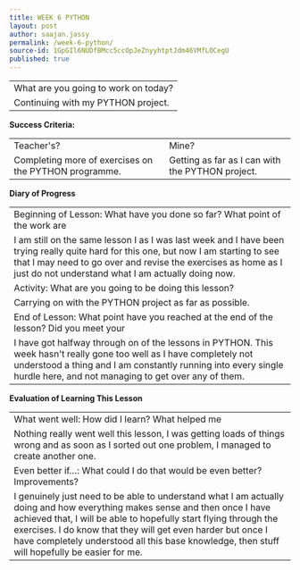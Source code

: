 ```yaml
---
title: WEEK 6 PYTHON
layout: post
author: saajan.jassy
permalink: /week-6-python/
source-id: 1GpGIl6NUDfBMcc5ccOpJeZnyyhtptJdm46VMfLOCegU
published: true
---
```

<table>
  <tr>
    <td>What are you going to work on today?</td>
  </tr>
  <tr>
    <td>Continuing with my PYTHON project.</td>
  </tr>
</table>


**Success Criteria:**

<table>
  <tr>
    <td>Teacher's?</td>
    <td>Mine?</td>
  </tr>
  <tr>
    <td>
Completing more of exercises on the PYTHON programme. 
</td>
    <td>
Getting as far as I can with the PYTHON project.</td>
  </tr>
</table>


**Diary of Progress**

<table>
  <tr>
    <td>Beginning of Lesson: What have you done so far? What point of the work are </td>
  </tr>
  <tr>
    <td>I am still on the same lesson I as I was last week and I have been trying really quite hard for this one, but now I am starting to see that I may need to go over and revise the exercises as home as I just do not understand what I am actually doing now.</td>
  </tr>
  <tr>
    <td>Activity:  What are you going to be doing this lesson? </td>
  </tr>
  <tr>
    <td>Carrying on with the PYTHON project as far as possible.</td>
  </tr>
  <tr>
    <td>End of Lesson: What point have you reached at the end of the lesson? Did you meet your </td>
  </tr>
  <tr>
    <td>I have got halfway through on of the lessons in PYTHON. This week hasn't really gone too well as I have completely not understood a thing and I am constantly running into every single hurdle here, and not managing to get over any of them.</td>
  </tr>
</table>


**Evaluation of Learning This Lesson**

<table>
  <tr>
    <td>What went well: How did I learn? What helped me </td>
  </tr>
  <tr>
    <td>Nothing really went well this lesson, I was getting loads of things wrong and as soon as I sorted out one problem,  I managed to create another one.</td>
  </tr>
  <tr>
    <td>Even better if…: What could I do that would be even better? Improvements? </td>
  </tr>
  <tr>
    <td>I genuinely just need to be able to understand what I am actually doing and how everything makes sense  and then once I have achieved that, I will be able to hopefully start flying through the exercises. I do know that they will get even harder but once I have completely understood all this base knowledge, then stuff will hopefully be easier for me. </td>
  </tr>
</table>


